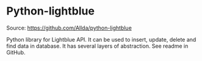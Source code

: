 # Python-lightblue

Source: https://github.com/Allda/python-lightblue

Python library for Lightblue API. It can be used to insert, update, delete and find data in database. It has several layers of abstraction. See readme in GitHub.
